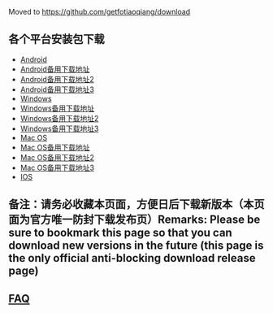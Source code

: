 Moved to https://github.com/getfotiaoqiang/download

## 各个平台安装包下载
- <a href="https://getfotiaoqiang.cf/downloads/2.7.11/fotiaoqiang-v2.7.11-1.apk"> Android </a>
- <a href="https://s3.amazonaws.com/fotiaoqiang/fotiaoqiang-v2.7.11-1.apk"> Android备用下载地址 </a>
- <a href="https://gitlab.com/fotiaoqiang/download/-/blob/master/fotiaoqiang-v2.7.11-1.apk"> Android备用下载地址2 </a>
- <a href="https://github.com/getfotiaoqiang/fotiaoqiang/releases/download/V2.7.11/fotiaoqiang-v2.7.11-1.apk"> Android备用下载地址3 </a>
- <a href="https://getfotiaoqiang.cf/downloads/2.7.9/fotiaoqiang-2.7.9-1-Setup.exe"> Windows </a>
- <a href="https://s3.amazonaws.com/fotiaoqiang/fotiaoqiang-2.7.9-1-Setup.exe"> Windows备用下载地址 </a>
- <a href="https://gitlab.com/fotiaoqiang/download/-/blob/master/fotiaoqiang-2.7.9-1-Setup.exe"> Windows备用下载地址2 </a>
- <a href="https://github.com/getfotiaoqiang/fotiaoqiang/releases/download/V2.7.9/fotiaoqiang-2.7.9-1-Setup.exe"> Windows备用下载地址3 </a>
- <a href="https://getfotiaoqiang.cf/downloads/2.7.9/v279-1_fotiaoqiang_darwin_amd64_install.pkg"> Mac OS </a>
- <a href="https://s3.amazonaws.com/fotiaoqiang/v279-1_fotiaoqiang_darwin_amd64_install.pkg"> Mac OS备用下载地址 </a>
- <a href="https://gitlab.com/fotiaoqiang/download/-/blob/master/v279-1_fotiaoqiang_darwin_amd64_install.pkg"> Mac OS备用下载地址2 </a>
- <a href="https://github.com/getfotiaoqiang/fotiaoqiang/releases/download/V2.7.9/v279-1_fotiaoqiang_darwin_amd64_install.pkg"> Mac OS备用下载地址3 </a>
- <a href="https://www.qingfengshenzhen.com/download/ios/"> IOS </a>

## 备注：请务必收藏本页面，方便日后下载新版本（本页面为官方唯一防封下载发布页）Remarks: Please be sure to bookmark this page so that you can download new versions in the future (this page is the only official anti-blocking download release page)

## <a href="https://github.com/getfotiaoqiang/fotiaoqiang/wiki/FAQ">FAQ</a>

